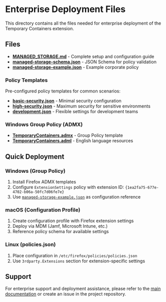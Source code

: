 # Enterprise Deployment Files

This directory contains all the files needed for enterprise deployment of the Temporary Containers extension.

## Files

- **[MANAGED_STORAGE.md](MANAGED_STORAGE.md)** - Complete setup and configuration guide
- **[managed-storage-schema.json](managed-storage-schema.json)** - JSON Schema for policy validation
- **[managed-storage-example.json](managed-storage-example.json)** - Example corporate policy

### Policy Templates

Pre-configured policy templates for common scenarios:

- **[basic-security.json](policy-templates/basic-security.json)** - Minimal security configuration
- **[high-security.json](policy-templates/high-security.json)** - Maximum security for sensitive environments
- **[development.json](policy-templates/development.json)** - Flexible settings for development teams

### Windows Group Policy (ADMX)

- **[TemporaryContainers.admx](admx/TemporaryContainers.admx)** - Group Policy template
- **[TemporaryContainers.adml](admx/en-US/TemporaryContainers.adml)** - English language resources

## Quick Deployment

### Windows (Group Policy)

1. Install Firefox ADMX templates
2. Configure `ExtensionSettings` policy with extension ID: `{1ea2fa75-677e-4702-b06a-50fc7d06fe7e}`
3. Use [`managed-storage-example.json`](managed-storage-example.json) as configuration reference

### macOS (Configuration Profile)

1. Create configuration profile with Firefox extension settings
2. Deploy via MDM (Jamf, Microsoft Intune, etc.)
3. Reference policy schema for available settings

### Linux (policies.json)

1. Place configuration in `/etc/firefox/policies/policies.json`
2. Use `3rdparty.Extensions` section for extension-specific settings

## Support

For enterprise support and deployment assistance, please refer to the [main documentation](MANAGED_STORAGE.md) or create an issue in the project repository.
